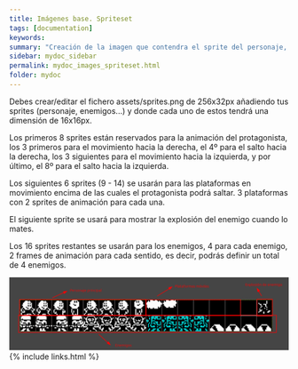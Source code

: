 ```yaml
---
title: Imágenes base. Spriteset
tags: [documentation]
keywords:
summary: "Creación de la imagen que contendra el sprite del personaje, enemigos..."
sidebar: mydoc_sidebar
permalink: mydoc_images_spriteset.html
folder: mydoc
---
```


Debes crear/editar el fichero assets/sprites.png de 256x32px añadiendo tus sprites (personaje, enemigos...) y donde cada uno de estos tendrá una dimensión de 16x16px.

Los primeros 8 sprites están reservados para la animación del protagonista, los 3 primeros para el movimiento hacia la derecha, el 4º para el salto hacia la derecha, los 3 siguientes para el movimiento hacia la izquierda, y por último, el 8º para el salto hacia la izquierda.

Los siguientes 6 sprites (9 - 14) se usarán para las plataformas en movimiento encima de las cuales el protagonista podrá saltar. 3 plataformas con 2 sprites de animación para cada una.

El siguiente sprite se usará para mostrar la explosión del enemigo cuando lo mates.

Los 16 sprites restantes se usarán para los enemigos, 4 para cada enemigo, 2 frames de animación para cada sentido, es decir, podrás definir un total de 4 enemigos.


![](./images/sprites.png)
{% include links.html %}

